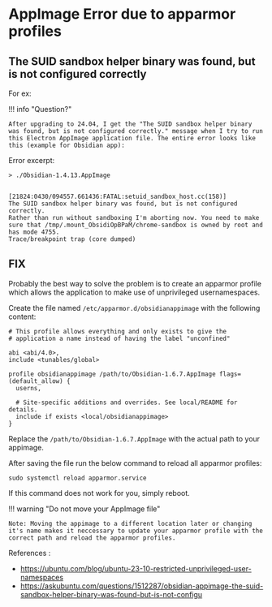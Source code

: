 # AppImage Error due to apparmor profiles

## The SUID sandbox helper binary was found, but is not configured correctly

For ex:

!!! info "Question?"

    After upgrading to 24.04, I get the "The SUID sandbox helper binary was found, but is not configured correctly." message when I try to run this Electron AppImage application file. The entire error looks like this (example for Obsidian app):

Error excerpt:

```
> ./Obsidian-1.4.13.AppImage


[21824:0430/094557.661436:FATAL:setuid_sandbox_host.cc(158)]
The SUID sandbox helper binary was found, but is not configured correctly.
Rather than run without sandboxing I'm aborting now. You need to make sure that /tmp/.mount_ObsidiOpBPaM/chrome-sandbox is owned by root and has mode 4755.
Trace/breakpoint trap (core dumped)
```

## FIX

Probably the best way to solve the problem is to create an apparmor profile which allows the application to make use of unprivileged usernamespaces.

Create the file named `/etc/apparmor.d/obsidianappimage` with the following content:

```
# This profile allows everything and only exists to give the
# application a name instead of having the label "unconfined"

abi <abi/4.0>,
include <tunables/global>

profile obsidianappimage /path/to/Obsidian-1.6.7.AppImage flags=(default_allow) {
  userns,

  # Site-specific additions and overrides. See local/README for details.
  include if exists <local/obsidianappimage>
}
```

Replace the `/path/to/Obsidian-1.6.7.AppImage` with the actual path to your appimage.

After saving the file run the below command to reload all apparmor profiles:

```
sudo systemctl reload apparmor.service
```

If this command does not work for you, simply reboot.

!!! warning "Do not move your AppImage file"

    Note: Moving the appimage to a different location later or changing it's name makes it neccessary to update your apparmor profile with the correct path and reload the apparmor profiles.

References : 
- https://ubuntu.com/blog/ubuntu-23-10-restricted-unprivileged-user-namespaces
- https://askubuntu.com/questions/1512287/obsidian-appimage-the-suid-sandbox-helper-binary-was-found-but-is-not-configu

